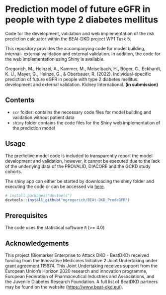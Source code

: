 # Prediction model of future eGFR in people with type 2 diabetes mellitus

Code for the development, validation and web implementation of the risk prediction calcuator within the BEAt-DKD project WP1 Task 5.

This repository provides the accompanying code for model building, internal- external validation and external validation. In addition, the code for the web implementation using Shiny is available.

Gregorich, M., Heinzel, A., Kammer, M., Meiselbach, H., Böger, C., Eckhardt, K. U., Mayer, G., Heinze, G., & Oberbauer, R. (2022). Individual-specific prediction of future eGFR in people with type 2 diabetes mellitus: development and external validation. Kidney International. **(in submission)**


## Contents

- `scr` folder: contains the necessary code files for model building and validation without patient data
- `shiny` folder contains the code files for the Shiny web implementation of the prediction model

## Usage

The predictive model code is included to transparently report the model development and validation, however, it cannot be executed due to the lack of the underlying data of the PROVALID, DIACORE and the GCKD study cohorts.

The shiny app can either be started by downloading the shiny folder and executing the code or can be accessed via [here](https://beatdkd.shinyapps.io/shiny/).

``` r
# install.packages("devtools")
devtools::install_github("mgregorich/BEAt-DKD_PredeGFR")
```


## Prerequisites

The code uses the statistical software `R` (>= 4.0) 

## Acknowledgements

This project (Biomarker Enterprise to Attack DKD - BeatDKD) received funding from the Innovative Medicines Initiative 2 Joint Undertaking under grant agreement 115974. This Joint Undertaking receives support from the European Union’s Horizon 2020 research and innovation programme, European Federation of Pharmaceutical Industries and Associations, and the Juvenile Diabetes Research Foundation. A full list of BeatDKD partners may be found on the website (https://www.beat-dkd.eu/). 
